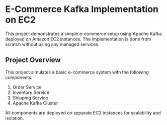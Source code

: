 # E-Commerce Kafka Implementation on EC2

This project demonstrates a simple e-commerce setup using Apache Kafka deployed on Amazon EC2 instances. The implementation is done from scratch without using any managed services.

## Project Overview

This project simulates a basic e-commerce system with the following components:

1. Order Service
2. Inventory Service
3. Shipping Service
4. Apache Kafka Cluster

All components are deployed on separate EC2 instances for scalability and isolation.
